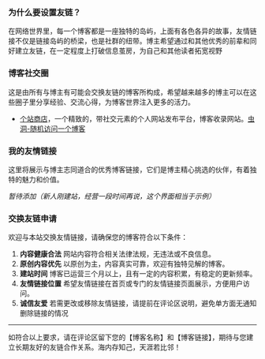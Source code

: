 ###  为什么要设置友链？

  在网络世界里，每一个博客都是一座独特的岛屿，上面有各色各异的故事，友情链接不仅是链接岛屿的桥梁，也是社群的纽带。博主希望通过和其他优秀的前辈和同好建立友链，在一定程度上打破信息茧房，为自己和其他读者拓宽视野

###  博客社交圈

这是由所有与博主有可能会交换友链的博客所构成，希望越来越多的博主可以在这些圈子里分享经验、交流心得，为博客世界注入更多的活力。

-  [个站商店](https://storeweb.cn/)，一个精致的，带社交元素的个人网站发布平台，博客收录网站。[虫洞-随机访问一个博客](https://storeweb.cn/s/2255)

###  我的友情链接

这里将展示与博主志同道合的优秀博客链接，它们是博主精心挑选的伙伴，有着独特的魅力和价值。

*暂待添加（新人刚建站，经营一段时间再说，这个界面相当于示例）*

###  交换友链申请

欢迎与本站交换友情链接，请确保您的博客符合以下条件：

1. **内容健康合法**
   网站内容符合相关法律法规，无违法或不良信息。
2. **原创内容优先**
   以原创为主，内容真实可靠，欢迎有独特见解的博客。
3. **建站时间**
   博客已运营三个月以上，且有一定的内容积累，有稳定的更新频率。
4. **友情链接位置**
   希望友情链接在首页或专门的友情链接页面展示，方便用户访问。
5. **诚信友爱**
   若需更改或移除友情链接，请提前在评论区说明，避免单方面无通知删除链接的情况

------

如符合以上要求，请在评论区留下您的【博客名称】和【博客链接】，期待与您建立长期友好的友链合作关系。海内存知己，天涯若比邻！
